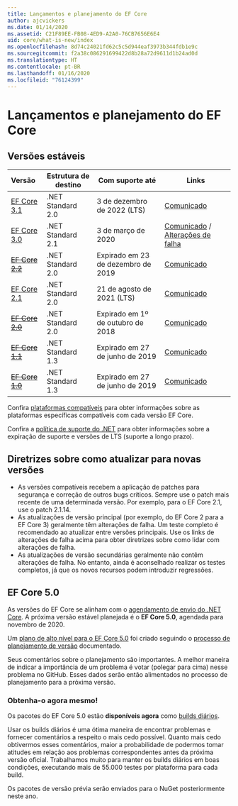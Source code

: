 ```yaml
---
title: Lançamentos e planejamento do EF Core
author: ajcvickers
ms.date: 01/14/2020
ms.assetid: C21F89EE-FB08-4ED9-A2A0-76CB7656E6E4
uid: core/what-is-new/index
ms.openlocfilehash: 8d74c24021fd62c5c5d944eaf3973b344fdb1e9c
ms.sourcegitcommit: f2a38c086291699422d8b28a72d9611d1b24ad0d
ms.translationtype: HT
ms.contentlocale: pt-BR
ms.lasthandoff: 01/16/2020
ms.locfileid: "76124399"
---
```

# <a name="ef-core-releases-and-planning"></a>Lançamentos e planejamento do EF Core

## <a name="stable-releases"></a>Versões estáveis

| Versão | Estrutura de destino | Com suporte até | Links
|:--------|------------------|-----------------|------
| [EF Core 3.1](https://www.nuget.org/packages/Microsoft.EntityFrameworkCore/3.1.1) | .NET Standard 2.0 | 3 de dezembro de 2022 (LTS) | [Comunicado](https://devblogs.microsoft.com/dotnet/announcing-entity-framework-core-3-1-and-entity-framework-6-4/)
| [EF Core 3.0](https://www.nuget.org/packages/Microsoft.EntityFrameworkCore/3.0.1) | .NET Standard 2.1 | 3 de março de 2020 | [Comunicado](https://devblogs.microsoft.com/dotnet/announcing-ef-core-3-0-and-ef-6-3-general-availability/) / [Alterações de falha](ef-core-3.0/breaking-changes.md)
| ~~[EF Core 2.2](https://www.nuget.org/packages/Microsoft.EntityFrameworkCore/2.2.6)~~ | .NET Standard 2.0 | Expirado em 23 de dezembro de 2019 | [Comunicado](https://devblogs.microsoft.com/dotnet/announcing-entity-framework-core-2-2/)
| [EF Core 2.1](https://www.nuget.org/packages/Microsoft.EntityFrameworkCore/2.1.14) | .NET Standard 2.0 | 21 de agosto de 2021 (LTS) | [Comunicado](https://devblogs.microsoft.com/dotnet/announcing-entity-framework-core-2-1/)
| ~~[EF Core 2.0](https://www.nuget.org/packages/Microsoft.EntityFrameworkCore/2.0.3)~~ | .NET Standard 2.0 | Expirado em 1º de outubro de 2018 | [Comunicado](https://devblogs.microsoft.com/dotnet/announcing-entity-framework-core-2-0/)
| ~~[EF Core 1.1](https://www.nuget.org/packages/Microsoft.EntityFrameworkCore/1.1.6)~~ | .NET Standard 1.3 | Expirado em 27 de junho de 2019 | [Comunicado](https://devblogs.microsoft.com/dotnet/announcing-entity-framework-core-1-1/)
| ~~[EF Core 1.0](https://www.nuget.org/packages/Microsoft.EntityFrameworkCore/1.0.6)~~ | .NET Standard 1.3 | Expirado em 27 de junho de 2019 | [Comunicado](https://devblogs.microsoft.com/dotnet/entity-framework-core-1-0-0-available/)

Confira [plataformas compatíveis](../platforms/index.md) para obter informações sobre as plataformas específicas compatíveis com cada versão EF Core.

Confira a [política de suporte do .NET](https://dotnet.microsoft.com/platform/support/policy/dotnet-core) para obter informações sobre a expiração de suporte e versões de LTS (suporte a longo prazo).

## <a name="guidance-on-updating-to-new-releases"></a>Diretrizes sobre como atualizar para novas versões

* As versões compatíveis recebem a aplicação de patches para segurança e correção de outros bugs críticos. Sempre use o patch mais recente de uma determinada versão. Por exemplo, para o EF Core 2.1, use o patch 2.1.14.
* As atualizações de versão principal (por exemplo, do EF Core 2 para a EF Core 3) geralmente têm alterações de falha. Um teste completo é recomendado ao atualizar entre versões principais. Use os links de alterações de falha acima para obter diretrizes sobre como lidar com alterações de falha.
* As atualizações de versão secundárias geralmente não contêm alterações de falha. No entanto, ainda é aconselhado realizar os testes completos, já que os novos recursos podem introduzir regressões.

## <a name="ef-core-50"></a>EF Core 5.0

As versões do EF Core se alinham com o [agendamento de envio do .NET Core](https://github.com/dotnet/core/blob/master/roadmap.md). A próxima versão estável planejada é o **EF Core 5.0**, agendada para novembro de 2020.

Um [plano de alto nível para o EF Core 5.0](ef-core-5.0/plan.md) foi criado seguindo o [processo de planejamento de versão](release-planning.md) documentado.

Seus comentários sobre o planejamento são importantes. A melhor maneira de indicar a importância de um problema é votar (polegar para cima) nesse problema no GitHub. Esses dados serão então alimentados no processo de planejamento para a próxima versão.

### <a name="get-it-now"></a>Obtenha-o agora mesmo!

Os pacotes do EF Core 5.0 estão **disponíveis agora** como [builds diários](https://github.com/aspnet/AspNetCore/blob/master/docs/DailyBuilds.md). 

Usar os builds diários é uma ótima maneira de encontrar problemas e fornecer comentários a respeito o mais cedo possível. Quanto mais cedo obtivermos esses comentários, maior a probabilidade de podermos tomar atitudes em relação aos problemas correspondentes antes da próxima versão oficial. Trabalhamos muito para manter os builds diários em boas condições, executando mais de 55.000 testes por plataforma para cada build.

Os pacotes de versão prévia serão enviados para o NuGet posteriormente neste ano.
